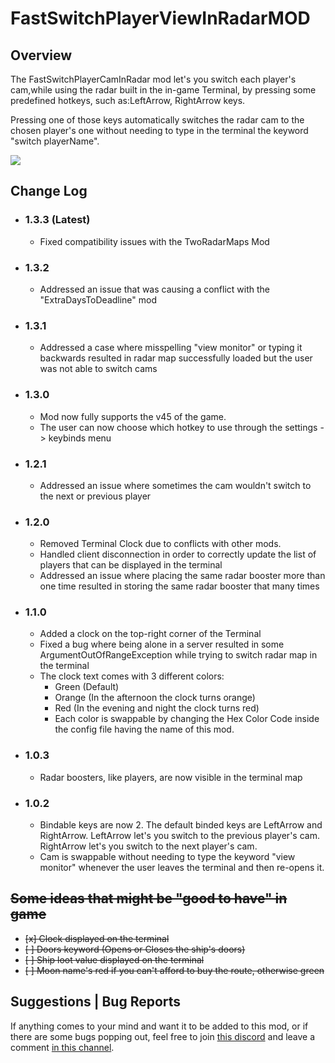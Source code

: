 # FastSwitchPlayerViewInRadarMOD

## Overview
The FastSwitchPlayerCamInRadar mod let's you switch each player's cam,while using the radar built in the in-game Terminal, by pressing some predefined hotkeys, such as:LeftArrow, RightArrow keys.

Pressing one of those keys automatically switches the radar cam to the chosen player's one without needing to type in the terminal the keyword "switch playerName".

![](https://github.com/kRYstall9/FastSwitchPlayerViewInRadarMOD/blob/master/Switching%20Cam%20-%20Made%20with%20Clipchamp.gif)

## Change Log

* ### 1.3.3 (Latest)
	- Fixed compatibility issues with the TwoRadarMaps Mod
	
* ### 1.3.2
    - Addressed an issue that was causing a conflict with the "ExtraDaysToDeadline" mod
      
* ### 1.3.1 
    - Addressed a case where misspelling "view monitor" or typing it backwards resulted in radar map successfully loaded but the user was not able to switch cams

* ### 1.3.0
    - Mod now fully supports the v45 of the game.
    - The user can now choose which hotkey to use through the settings -> keybinds menu

* ### 1.2.1
    - Addressed an issue where sometimes the cam wouldn't switch to the next or previous player
  
* ### 1.2.0
    - Removed Terminal Clock due to conflicts with other mods.
    - Handled client disconnection in order to correctly update the list of players that can be displayed in the terminal
    - Addressed an issue where placing the same radar booster more than one time resulted in storing the same radar booster that many times
 
*  ### 1.1.0
    - Added a clock on the top-right corner of the Terminal
    - Fixed a bug where being alone in a server resulted in some ArgumentOutOfRangeException while trying to switch radar map in the terminal
    - The clock text comes with 3 different colors:
      - Green (Default)
      - Orange (In the afternoon the clock turns orange)
      - Red (In the evening and night the clock turns red)
      -  Each color is swappable by changing the Hex Color Code inside the config file having the name of this mod.

* ### 1.0.3
  - Radar boosters, like players, are now visible in the terminal map
    
* ### 1.0.2

  - Bindable keys are now 2. The default binded keys are LeftArrow and RightArrow. LeftArrow let's you switch to the previous player's cam. RightArrow let's you switch to the next player's cam.
  - Cam is swappable without needing to type the keyword "view monitor" whenever the user leaves the terminal and then re-opens it.
 
## ~~Some ideas that might be "good to have" in game~~
- ~~[x] Clock displayed on the terminal~~
- ~~[ ] Doors keyword (Opens or Closes the ship's doors)~~
- ~~[ ] Ship loot value displayed on the terminal~~
- ~~[ ] Moon name's red if you can't afford to buy the route, otherwise green~~

## Suggestions | Bug Reports

If anything comes to your mind and want it to be added to this mod, or if there are some bugs popping out, feel free to join [this discord](https://discord.gg/Zhp4jB9u) and leave a comment [in this channel](https://discord.com/channels/1168655651455639582/1181265352911503430).
